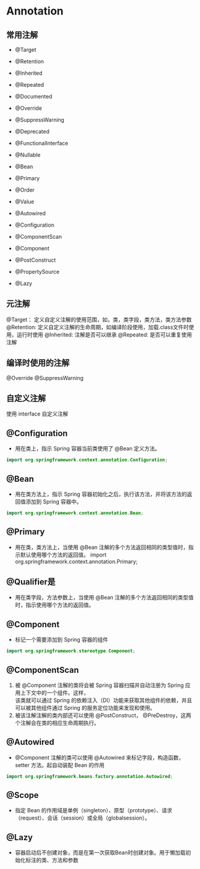 # Annotation 

## 常用注解
- @Target
- @Retention
- @Inherited
- @Repeated
- @Documented

- @Override
- @SuppressWarning
- @Deprecated

- @FunctionalInterface
- @Nullable

- @Bean
- @Primary
- @Order

- @Value
- @Autowired    
- @Configuration    
- @ComponentScan
- @Component
- @PostConstruct
- @PropertySource
- @Lazy

##  元注解
@Target： 定义自定义注解的使用范围，如，类，类字段，类方法，类方法参数
@Retention: 定义自定义注解的生命周期，如编译阶段使用，加载.class文件时使用，运行时使用
@Inherited: 注解是否可以继承
@Repeated: 是否可以重复使用注解

## 编译时使用的注解
@Override
@SuppressWarning

## 自定义注解
使用 interface 自定义注解




## @Configuration
- 用在类上，指示 Spring 容器当前类使用了 @Bean 定义方法。

```java
import org.springframework.context.annotation.Configuration;
```


## @Bean
- 用在类方法上，指示 Spring 容器初始化之后，执行该方法，并将该方法的返回值添加到 Spring 容器中。
```java
import org.springframework.context.annotation.Bean;
```


## @Primary
- 用在类，类方法上，当使用 @Bean 注解的多个方法返回相同的类型值时，指示默认使用哪个方法的返回值。
import org.springframework.context.annotation.Primary;


## @Qualifier是
- 用在类字段，方法参数上，当使用 @Bean 注解的多个方法返回相同的类型值时，指示使用哪个方法的返回值。


## @Component
- 标记一个需要添加到 Spring 容器的组件
```java
import org.springframework.stereotype.Component;

```


## @ComponentScan
  1. 被 @Component 注解的类将会被 Spring 容器扫描并自动注册为 Spring 应用上下文中的一个组件。这样，    
  该类就可以通过 Spring 的依赖注入（DI）功能来获取其他组件的依赖，并且可以被其他组件通过 Spring 的服务定位功能来发现和使用。    
  2. 被该注解注解的类内部还可以使用 @PostConstruct， @PreDestroy，这两个注解会在类的相应生命周期执行。


## @Autowired
- @Component 注解的类可以使用 @Autowired 来标记字段，构造函数，setter 方法。起自动装配 Bean 的作用
```java
import org.springframework.beans.factory.annotation.Autowired;
```

## @Scope
- 指定 Bean 的作用域是单例（singleton）、原型（prototype）、请求（request）、会话（session）或全局（globalsession）。

## @Lazy
- 容器启动后不创建对象，而是在第一次获取Bean时创建对象。用于懒加载初始化标注的类、方法和参数